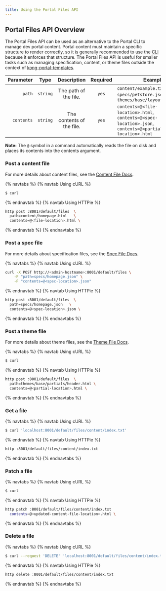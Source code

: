 ```yaml
---
title: Using the Portal Files API
---
```


## Portal Files API Overview

The Portal Files API can be used as an alternative to the Portal CLI to manage
dev portal content. Portal content must maintain a specific structure to render
correctly, so it is generally recommended to use the
[CLI](/enterprise/2.1.x/developer-portal/helpers/cli/)
because it enforces that structure. The Portal Files API is useful for smaller
tasks such as managing specification, content, or theme files outside the context of
[kong-portal-templates](https://github.com/kong/kong-portal-templates).


Parameter                       | Type   | Description                | Required | Examples
-------------------------------:|:------:|:--------------------------:|:--------:|---------------
`path`                          | `string` | The path of the file.      | `yes`    | `content/example.txt`, `specs/petstore.json`, `themes/base/layouts/index.html`
`contents`                      | `string` | The contents of the file.  | `yes`    | `contents=@<file-location>.html`, `contents=@<spec-location>.json`, `contents=@<partial-location>.html`

**Note:** The `@` symbol in a command automatically reads the file on disk and places
its contents into the contents argument.

### Post a content file

For more details about content files, see the
[Content File Docs](/enterprise/{{page.kong_version}}/developer-portal/structure-and-file-types#content-files).

{% navtabs %}
{% navtab Using cURL %}

```bash
$ curl
```

{% endnavtab %}
{% navtab Using HTTPie %}

```bash
http post :8001/default/files  \
  path=content/homepage.html   \
  contents=@<file-location>.html \
```

{% endnavtab %}
{% endnavtabs %}



### Post a spec file

For more details about specification files, see the
[Spec File Docs](/enterprise/{{page.kong_version}}/developer-portal/structure-and-file-types#spec-files).

{% navtabs %}
{% navtab Using cURL %}

```bash
curl -X POST http://<admin-hostname>:8001/default/files \
    -F "path=specs/homepage.json" \
    -F "contents=@<spec-location>.json"
```

{% endnavtab %}
{% navtab Using HTTPie %}

```bash
http post :8001/default/files  \
  path=specs/homepage.json   \
  contents=@<spec-location>.json \
```

{% endnavtab %}
{% endnavtabs %}


### Post a theme file

For more details about theme files, see the
[Theme File Docs](/enterprise/{{page.kong_version}}/developer-portal/structure-and-file-types#theme-files).

{% navtabs %}
{% navtab Using cURL %}

```bash
$ curl
```

{% endnavtab %}
{% navtab Using HTTPie %}

```bash
http post :8001/default/files  \
  path=themes/base/partials/header.html \
  contents=@<partial-location>.html \

```

{% endnavtab %}
{% endnavtabs %}

### Get a file

{% navtabs %}
{% navtab Using cURL %}

```bash
$ curl 'localhost:8001/default/files/content/index.txt'
```

{% endnavtab %}
{% navtab Using HTTPie %}

```bash
http :8001/default/files/content/index.txt
```

{% endnavtab %}
{% endnavtabs %}

### Patch a file

{% navtabs %}
{% navtab Using cURL %}

```bash
$ curl
```

{% endnavtab %}
{% navtab Using HTTPie %}

```bash
http patch :8001/default/files/content/index.txt
  contents=@<updated-content-file-location>.html \
```

{% endnavtab %}
{% endnavtabs %}

### Delete a file

{% navtabs %}
{% navtab Using cURL %}

```bash
$ curl --request 'DELETE' 'localhost:8001/default/files/content/index.txt'
```

{% endnavtab %}
{% navtab Using HTTPie %}

```bash
http delete :8001/default/files/content/index.txt
```
{% endnavtab %}
{% endnavtabs %}
